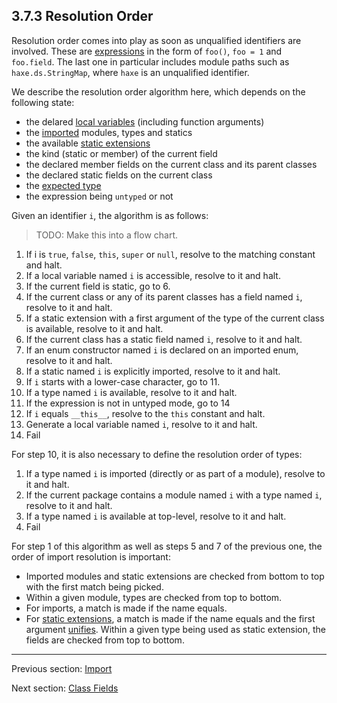 ## 3.7.3 Resolution Order

Resolution order comes into play as soon as unqualified identifiers are involved. These are [expressions](5-Expressions.md) in the form of `foo()`, `foo = 1` and `foo.field`. The last one in particular includes module paths such as `haxe.ds.StringMap`, where `haxe` is an unqualified identifier.  

We describe the resolution order algorithm here, which depends on the following state:



* the delared [local variables](5.10-var.md) (including function arguments)
* the [imported](3.7.2-Import.md) modules, types and statics
* the available [static extensions](7.2-Static_Extension.md)
* the kind (static or member) of the current field
* the declared member fields on the current class and its parent classes
* the declared static fields on the current class
* the [expected type](dictionary.md#expected-type)
* the expression being `untyped` or not



Given an identifier `i`, the algorithm is as follows:

>TODO: Make this into a flow chart.


1. If i is `true`, `false`, `this`, `super` or `null`, resolve to the matching constant and halt.
2. If a local variable named `i` is accessible, resolve to it and halt.
3. If the current field is static, go to 6.
4. If the current class or any of its parent classes has a field named `i`, resolve to it and halt.
5. If a static extension with a first argument of the type of the current class is available, resolve to it and halt.
6. If the current class has a static field named `i`, resolve to it and halt.
7. If an enum constructor named `i` is declared on an imported enum, resolve to it and halt.
8. If a static named `i` is explicitly imported, resolve to it and halt.
9. If `i` starts with a lower-case character, go to 11.
10. If a type named `i` is available, resolve to it and halt.
11. If the expression is not in untyped mode, go to 14
12. If `i` equals `__this__`, resolve to the `this` constant and halt.
13. Generate a local variable named `i`, resolve to it and halt.
14. Fail



For step 10, it is also necessary to define the resolution order of types:



1. If a type named `i` is imported (directly or as part of a module), resolve to it and halt.
2. If the current package contains a module named `i` with a type named `i`, resolve to it and halt.
3. If a type named `i` is available at top-level, resolve to it and halt.
4. Fail



For step 1 of this algorithm as well as steps 5 and 7 of the previous one, the order of import resolution is important:



* Imported modules and static extensions are checked from bottom to top with the first match being picked.
* Within a given module, types are checked from top to bottom.
* For imports, a match is made if the name equals.
* For [static extensions](7.2-Static_Extension.md), a match is made if the name equals and the first argument [unifies](3.5-Unification.md). Within a given type being used as static extension, the fields are checked from top to bottom.

---

Previous section: [Import](3.7.2-Import.md)

Next section: [Class Fields](4-Class_Fields.md)